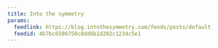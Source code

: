 ```yaml
---
title: Into the symmetry
params:
  feedlink: https://blog.intothesymmetry.com/feeds/posts/default
  feedid: 4b7bc6586758c8dd6b1d202c1234c5e1
---
```

